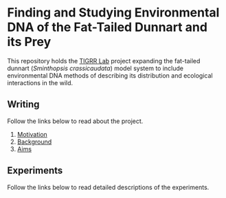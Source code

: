 # Finding and Studying Environmental DNA of the Fat-Tailed Dunnart and its Prey
This repository holds the [TIGRR Lab](https://tigrrlab.science.unimelb.edu.au/) project expanding the fat-tailed dunnart (*Sminthopsis crassicaudata*) model system to include environmental DNA methods of describing its distribution and ecological interactions in the wild.

## Writing

Follow the links below to read about the project.

1. [Motivation](./docs/thesis/motivation.md)
2. [Background](./docs/thesis/background.md)
3. [Aims](./docs/thesis/aims.md)

## Experiments

Follow the links below to read detailed descriptions of the experiments.